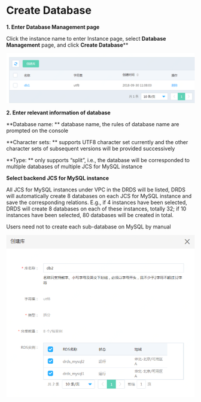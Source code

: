 # Create Database

**1. Enter **Database Management** page**

Click the instance name to enter Instance page, select **Database Management** page, and click **Create Database****

![DB List](../../../../../image/DRDS/db-list.png)


**2. Enter relevant information of database**

**Database name: ** database name, the rules of database name are prompted on the console

**Character sets: ** supports UTF8 character set currently and the other character sets of subsequent versions will be provided successively

**Type: ** only supports “split”, i.e., the database will be corresponded to multiple databases of multiple JCS for MySQL instance

**Select backend JCS for MySQL instance**

All JCS for MySQL instances under VPC in the DRDS will be listed, DRDS will automatically create 8 databases on each JCS for MySQL instance and save the corresponding relations. E.g., if 4 instances have been selected, DRDS will create 8 databases on each of these instances, totally 32; if 10 instances have been selected, 80 databases will be created in total.

Users need not to create each sub-database on MySQL by manual

![Create Database 1](../../../../../image/DRDS/create-db-1.png)
